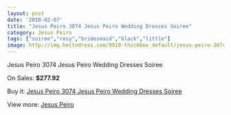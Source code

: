 ```yaml
---
layout: post
date: '2018-02-07'
title: "Jesus Peiro 3074 Jesus Peiro Wedding Dresses Soiree"
category: Jesus Peiro
tags: ["soiree","rosy","bridesmaid","black","little"]
image: http://img.hectodress.com/9910-thickbox_default/jesus-peiro-3074-jesus-peiro-wedding-dresses-soiree.jpg
---
```

Jesus Peiro 3074 Jesus Peiro Wedding Dresses Soiree

On Sales: **$277.92**
<a href="https://www.hectodress.com/jesus-peiro/4969-jesus-peiro-3074-jesus-peiro-wedding-dresses-soiree.html"><amp-img layout="responsive" width="600" height="600" src="//img.hectodress.com/9910-thickbox_default/jesus-peiro-3074-jesus-peiro-wedding-dresses-soiree.jpg" alt="Jesus Peiro 3074 Jesus Peiro Wedding Dresses Soiree 0" /></a>
<a href="https://www.hectodress.com/jesus-peiro/4969-jesus-peiro-3074-jesus-peiro-wedding-dresses-soiree.html"><amp-img layout="responsive" width="600" height="600" src="//img.hectodress.com/9911-thickbox_default/jesus-peiro-3074-jesus-peiro-wedding-dresses-soiree.jpg" alt="Jesus Peiro 3074 Jesus Peiro Wedding Dresses Soiree 1" /></a>

Buy it: [Jesus Peiro 3074 Jesus Peiro Wedding Dresses Soiree](https://www.hectodress.com/jesus-peiro/4969-jesus-peiro-3074-jesus-peiro-wedding-dresses-soiree.html "Jesus Peiro 3074 Jesus Peiro Wedding Dresses Soiree")

View more: [Jesus Peiro](https://www.hectodress.com/81-jesus-peiro "Jesus Peiro")